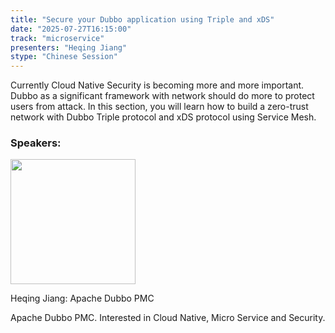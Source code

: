 ```yaml
---
title: "Secure your Dubbo application using Triple and xDS"
date: "2025-07-27T16:15:00"
track: "microservice"
presenters: "Heqing Jiang"
stype: "Chinese Session"
---
```


Currently Cloud Native Security is becoming more and more important. Dubbo as a significant framework with network should do more to protect users from attack. In this section, you will learn how to build a zero-trust network with Dubbo Triple protocol and xDS protocol using Service Mesh.

### Speakers:


<img src="https://sessionize.com/image/7fc1-400o400o1-X9gMm8oS6VzNP1XRDNJEAV.jpg" width="200" /><br/>

Heqing Jiang: Apache Dubbo PMC

Apache Dubbo PMC. Interested in Cloud Native, Micro Service and Security.